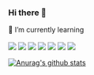 ### Hi there 👋

🌱 I’m currently learning </br></br> 
<img src="https://img.shields.io/badge/Python-3776AB?style=flat-square&logo=Python&logoColor=white"/>
<img src="https://img.shields.io/badge/javascript-grey?style=flat-square&logo=javascript&logoColor=F7DF1E"/>
<img src="https://img.shields.io/badge/react-61DAFB?style=flat-square&logo=react&logoColor=black"/>
<img src="https://img.shields.io/badge/Django-092E20?style=flat-square&logo=Django&logoColor=white"/>
<img src="https://img.shields.io/badge/blender-F5792A?style=flat-square&logo=blender&logoColor=black"/>
<img src="https://img.shields.io/badge/HTML5-E34F26?style=flat-square&logo=HTML5&logoColor=white"/>
<img src="https://img.shields.io/badge/css3-1572B6?style=flat-square&logo=css3&logoColor=white"/>
 
 
[![Anurag's github stats](https://github-readme-stats.vercel.app/api?username=sumtuckyi)](https://github.com/anuraghazra/github-readme-stats)

<!--
**sumtuckyi/sumtuckyi** is a ✨ _special_ ✨ repository because its `README.md` (this file) appears on your GitHub profile.

Here are some ideas to get you started:

- 🔭 I’m currently working on ...
- 🌱 I’m currently learning ...
- 👯 I’m looking to collaborate on ...
- 🤔 I’m looking for help with ...
- 💬 Ask me about ...
- 📫 How to reach me: ...
- 😄 Pronouns: ...
- ⚡ Fun fact: ...
-->
